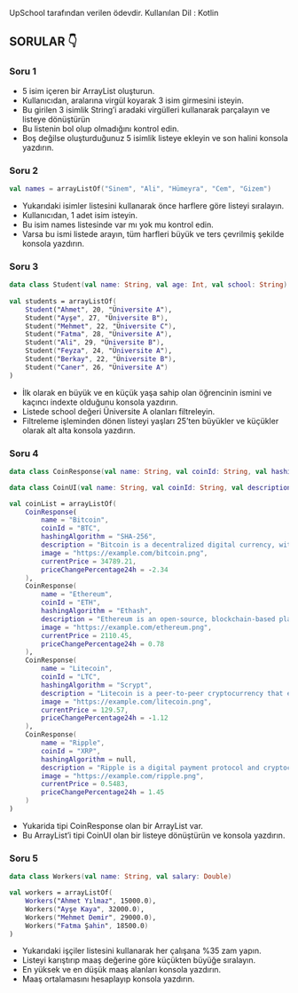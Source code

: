 UpSchool tarafından verilen ödevdir.
Kullanılan Dil : Kotlin

## SORULAR 👇

### Soru 1
- 5 isim içeren bir ArrayList oluşturun.
- Kullanıcıdan, aralarına virgül koyarak 3 isim girmesini isteyin.
- Bu girilen 3 isimlik String’i aradaki virgülleri kullanarak parçalayın ve listeye dönüştürün
- Bu listenin bol olup olmadığını kontrol edin.
- Boş değilse oluşturduğunuz 5 isimlik listeye ekleyin ve son halini konsola yazdırın.

### Soru 2
```kotlin
val names = arrayListOf("Sinem", "Ali", "Hümeyra", "Cem", "Gizem")
```
- Yukarıdaki isimler listesini kullanarak önce harflere göre listeyi sıralayın.
- Kullanıcıdan, 1 adet isim isteyin.
- Bu isim names listesinde var mı yok mu kontrol edin.
- Varsa bu ismi listede arayın, tüm harfleri büyük ve ters çevrilmiş şekilde konsola yazdırın.

### Soru 3
```kotlin
data class Student(val name: String, val age: Int, val school: String)  
  
val students = arrayListOf(  
    Student("Ahmet", 20, "Üniversite A"),  
    Student("Ayşe", 27, "Üniversite B"),  
    Student("Mehmet", 22, "Üniversite C"),  
    Student("Fatma", 28, "Üniversite A"),  
    Student("Ali", 29, "Üniversite B"),  
    Student("Feyza", 24, "Üniversite A"),  
    Student("Berkay", 22, "Üniversite B"),  
    Student("Caner", 26, "Üniversite A")  
)
```
- İlk olarak en büyük ve en küçük yaşa sahip olan öğrencinin ismini ve kaçıncı indexte olduğunu konsola yazdırın.
- Listede school değeri Üniversite A olanları filtreleyin.
- Filtreleme işleminden dönen listeyi yaşları 25’ten büyükler ve küçükler olarak alt alta konsola yazdırın.

### Soru 4
```kotlin
data class CoinResponse(val name: String, val coinId: String, val hashingAlgorithm: String, val description: String, val image: String, val currentPrice: Float, val priceChangePercentage24h: Float)

data class CoinUI(val name: String, val coinId: String, val description: String, val image: String)

val coinList = arrayListOf(
    CoinResponse(
        name = "Bitcoin",
        coinId = "BTC",
        hashingAlgorithm = "SHA-256",
        description = "Bitcoin is a decentralized digital currency, without a central bank or single administrator.",
        image = "https://example.com/bitcoin.png",
        currentPrice = 34789.21,
        priceChangePercentage24h = -2.34
    ),
    CoinResponse(
        name = "Ethereum",
        coinId = "ETH",
        hashingAlgorithm = "Ethash",
        description = "Ethereum is an open-source, blockchain-based platform that enables developers to build and deploy smart contracts.",
        image = "https://example.com/ethereum.png",
        currentPrice = 2110.45,
        priceChangePercentage24h = 0.78
    ),
    CoinResponse(
        name = "Litecoin",
        coinId = "LTC",
        hashingAlgorithm = "Scrypt",
        description = "Litecoin is a peer-to-peer cryptocurrency that enables instant, near-zero cost payments to anyone in the world.",
        image = "https://example.com/litecoin.png",
        currentPrice = 129.57,
        priceChangePercentage24h = -1.12
    ),
    CoinResponse(
        name = "Ripple",
        coinId = "XRP",
        hashingAlgorithm = null,
        description = "Ripple is a digital payment protocol and cryptocurrency that is designed to facilitate fast, low-cost international money transfers.",
        image = "https://example.com/ripple.png",
        currentPrice = 0.5483,
        priceChangePercentage24h = 1.45
    )
)
```
- Yukarida tipi CoinResponse olan bir ArrayList var.
- Bu ArrayList’i tipi CoinUI olan bir listeye dönüştürün ve konsola yazdırın.

### Soru 5
```kotlin
data class Workers(val name: String, val salary: Double)

val workers = arrayListOf(
    Workers("Ahmet Yılmaz", 15000.0),
    Workers("Ayşe Kaya", 32000.0),
    Workers("Mehmet Demir", 29000.0),
    Workers("Fatma Şahin", 18500.0)
)
```
- Yukarıdaki işçiler listesini kullanarak her çalışana %35 zam yapın.
- Listeyi karıştırıp maaş değerine göre küçükten büyüğe sıralayın.
- En yüksek ve en düşük maaş alanları konsola yazdırın.
- Maaş ortalamasını hesaplayıp konsola yazdırın.
